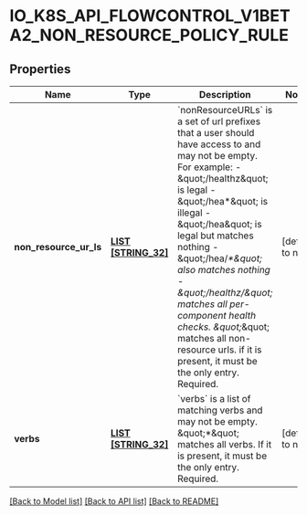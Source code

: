 # IO_K8S_API_FLOWCONTROL_V1BETA2_NON_RESOURCE_POLICY_RULE

## Properties
Name | Type | Description | Notes
------------ | ------------- | ------------- | -------------
**non_resource_ur_ls** | [**LIST [STRING_32]**](STRING_32.md) | &#x60;nonResourceURLs&#x60; is a set of url prefixes that a user should have access to and may not be empty. For example:   - \&quot;/healthz\&quot; is legal   - \&quot;/hea*\&quot; is illegal   - \&quot;/hea\&quot; is legal but matches nothing   - \&quot;/hea/_*\&quot; also matches nothing   - \&quot;/healthz/_*\&quot; matches all per-component health checks. \&quot;*\&quot; matches all non-resource urls. if it is present, it must be the only entry. Required. | [default to null]
**verbs** | [**LIST [STRING_32]**](STRING_32.md) | &#x60;verbs&#x60; is a list of matching verbs and may not be empty. \&quot;*\&quot; matches all verbs. If it is present, it must be the only entry. Required. | [default to null]

[[Back to Model list]](../README.md#documentation-for-models) [[Back to API list]](../README.md#documentation-for-api-endpoints) [[Back to README]](../README.md)


